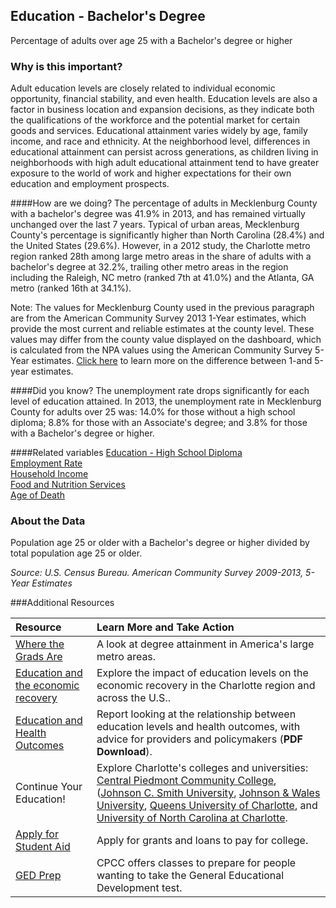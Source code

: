 ## Education - Bachelor's Degree
Percentage of adults over age 25 with a Bachelor's degree or higher

### Why is this important?
Adult education levels are closely related to individual economic opportunity, financial stability, and even health. Education levels are also a factor in business location and expansion decisions, as they indicate both the qualifications of the workforce and the potential market for certain goods and services. Educational attainment varies widely by age, family income, and race and ethnicity. At the neighborhood level, differences in educational attainment can persist across generations, as children living in neighborhoods with high adult educational attainment tend to have greater exposure to the world of work and higher expectations for their own education and employment prospects.

####How are we doing?
The percentage of adults in Mecklenburg County with a bachelor's degree was 41.9% in 2013, and has remained virtually unchanged over the last 7 years. Typical of urban areas, Mecklenburg County's percentage is significantly higher than North Carolina (28.4%) and the United States (29.6%). However, in a 2012 study, the Charlotte metro region ranked 28th among large metro areas in the share of adults with a bachelor's degree at 32.2%, trailing other metro areas in the region including the Raleigh, NC metro (ranked 7th at 41.0%) and the Atlanta, GA metro (ranked 16th at 34.1%).

Note: The values for Mecklenburg County used in the previous paragraph are from the American Community Survey 2013 1-Year estimates, which provide the most current and reliable estimates at the county level. These values may differ from the county value displayed on the dashboard, which is calculated from the NPA values using the American Community Survey 5-Year estimates. [Click here](http://www.census.gov/acs/www/guidance_for_data_users/estimates/) to learn more on the difference between 1-and 5-year estimates.

####Did you know?
The unemployment rate drops significantly for each level of education attained. In 2013, the unemployment rate in Mecklenburg County for adults over 25 was: 14.0% for those without a high school diploma; 8.8% for those with an Associate's degree; and 3.8% for those with a Bachelor's degree or higher.

####Related variables
<a href="javascript:void(0)" onclick="model.metricId = 'm39'">Education - High School Diploma</a>  
<a href="javascript:void(0)" onclick="model.metricId = 'm38'">Employment Rate</a>  
<a href="javascript:void(0)" onclick="model.metricId = 'm37'">Household Income</a>  
<a href="javascript:void(0)" onclick="model.metricId = 'm80'">Food and Nutrition Services</a>  
<a href="javascript:void(0)" onclick="model.metricId = 'm57'">Age of Death</a>  

### About the Data
Population age 25 or older with a Bachelor's degree or higher divided by total population age 25 or older.

_Source: U.S. Census Bureau. American Community Survey <span tabindex="1000" class="meta-definition" data-toggle="popover" data-title="Why 2009-2013 not 2013?" data-content="Data labeled 2009-2013 describe average conditions reported through the American Community Survey (ACS) during the period of January 2009 through December 2013. The Census collects ACS data from only a small sample of households every month. For reliable small-area estimates, the Census compiles five years of ACS data, which are used in the Quality of Life Explorer.">2009-2013</span>, 5-Year Estimates_


###Additional Resources

| Resource | Learn More and Take Action | 
|:--- | :--- |
| [Where the Grads Are](http://www.brookings.edu/blogs/the-avenue/posts/2012/05/31-educational-attainment-berube) | A look at degree attainment in America's large metro areas.
| [Education and the economic recovery](http://ui.uncc.edu/display/charlotte-education-unemployment-us-metros-recovery) | Explore the impact of education levels on the economic recovery in the Charlotte region and across the U.S..
| [Education and Health Outcomes](http://www.ncmedicaljournal.com/wp-content/uploads/2012/09/NCMJ_73505_Final.pdf) | Report looking at the relationship between education levels and health outcomes, with advice for providers and policymakers (**PDF Download**).
| Continue Your Education! | Explore Charlotte's colleges and universities: [Central Piedmont Community College]( http://www.cpcc.edu/), ([Johnson C. Smith University](http://www.jcsu.edu/), [Johnson & Wales University](http://www.jwu.edu/charlotte/), [Queens University of Charlotte](http://www.queens.edu/), and [University of North Carolina at Charlotte](http://www.uncc.edu/). 
|[Apply for Student Aid](https://fafsa.ed.gov/)|Apply for grants and loans to pay for college.
|[GED Prep](http://www.cpcc.edu/ccr/ged)|CPCC offers classes to prepare for people wanting to take the General Educational Development test.


